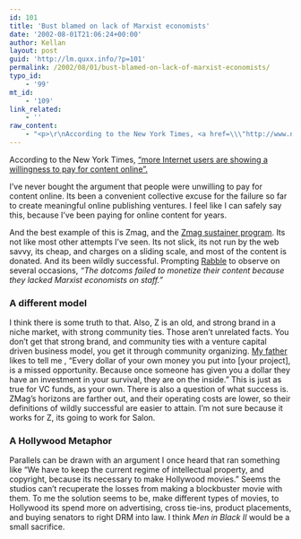 ```yaml
---
id: 101
title: 'Bust blamed on lack of Marxist economists'
date: '2002-08-01T21:06:24+00:00'
author: Kellan
layout: post
guid: 'http://lm.quxx.info/?p=101'
permalink: /2002/08/01/bust-blamed-on-lack-of-marxist-economists/
typo_id:
    - '99'
mt_id:
    - '109'
link_related:
    - ''
raw_content:
    - "<p>\r\nAccording to the New York Times, <a href=\\\"http://www.nytimes.com/2002/08/01/technology/01ONLI.html?pagewanted=print&position=top\\\">\\\"more Internet users are showing a willingness to pay for content online\\\".</a>    \r\n</p>\r\n<p>\r\nI\\'ve never bought the argument that people were unwilling to pay for content online.  Its been a convenient collective excuse for the failure so far to create meaningful online publishing ventures.   I feel like I can safely say this, because I\\'ve been paying for online content for years.\r\n</p>\r\n<p>\r\nAnd the best example of this is Zmag, and the <a href=\\\"http://www.zmag.org/Commentaries/donorform.htm\\\">Zmag sustainer program</a>.  Its not like most other attempts I\\'ve seen.  Its not slick, its not run by the web savvy, its cheap, and charges on a sliding scale, and most of the content is donated.  And its been wildly successful.   Prompting  <a href=\\\"http://anarchogeek.com\\\">Rabble</a> to observe on several occasions, <em>\\\"The dotcoms failed to monetize their content because they lacked Marxist economists on staff.\\\"</em>\r\n</p>\r\n<p>\r\n<h3>A different model</h3>\r\nI think there is some truth to that.  Also, Z is an old, and strong brand in a niche market, with strong community ties.  Those aren\\'t unrelated facts.  You don\\'t get that strong brand, and community ties with a venture capital driven business model, you get it through community organizing.  <a href=\\\"http://www.secondharvest.org\\\">My father</a> likes to tell me , \\\"Every dollar of your own money you put into [your project], is a missed opportunity.  Because once someone has given you a dollar they have an investment in your survival, they are on the inside.\\\"  This is just as true for VC funds, as your own.\r\n</p>\r\n<p>\r\nThere is also a question of what success is.  ZMag\\'s horizons are farther out, and their operating costs are lower, so their definitions of wildly successful are easier to attain.  I\\'m not sure because it works for Z, its going to work for Salon.\r\n</p>\r\n<p>\r\n<h3>A Hollywood Metaphor</h3>\r\nParallels can be drawn with an argument I once heard that ran something like \\\"We have to keep the current regime of intellectual property, and copyright, because its necessary to make Hollywood movies.\\\"  Seems the studios can\\'t recuperate the losses from making a blockbuster movie with them.  To me the solution seems to be, make different types of movies, to Hollywood its spend more on advertising, cross tie-ins, product placements, and buying senators to right DRM into law.  I think <em>Men in Black II</em> would be a small sacrifice.\r\n</p>"
---
```


According to the New York Times, [“more Internet users are showing a willingness to pay for content online”.](http://www.nytimes.com/2002/08/01/technology/01ONLI.html?pagewanted=print&position=top)

I’ve never bought the argument that people were unwilling to pay for content online. Its been a convenient collective excuse for the failure so far to create meaningful online publishing ventures. I feel like I can safely say this, because I’ve been paying for online content for years.

And the best example of this is Zmag, and the [Zmag sustainer program](http://www.zmag.org/Commentaries/donorform.htm). Its not like most other attempts I’ve seen. Its not slick, its not run by the web savvy, its cheap, and charges on a sliding scale, and most of the content is donated. And its been wildly successful. Prompting [Rabble](http://anarchogeek.com) to observe on several occasions, *“The dotcoms failed to monetize their content because they lacked Marxist economists on staff.”*

### A different model

I think there is some truth to that. Also, Z is an old, and strong brand in a niche market, with strong community ties. Those aren’t unrelated facts. You don’t get that strong brand, and community ties with a venture capital driven business model, you get it through community organizing. [My father](http://www.secondharvest.org) likes to tell me , “Every dollar of your own money you put into \[your project\], is a missed opportunity. Because once someone has given you a dollar they have an investment in your survival, they are on the inside.” This is just as true for VC funds, as your own. There is also a question of what success is. ZMag’s horizons are farther out, and their operating costs are lower, so their definitions of wildly successful are easier to attain. I’m not sure because it works for Z, its going to work for Salon.

### A Hollywood Metaphor

Parallels can be drawn with an argument I once heard that ran something like “We have to keep the current regime of intellectual property, and copyright, because its necessary to make Hollywood movies.” Seems the studios can’t recuperate the losses from making a blockbuster movie with them. To me the solution seems to be, make different types of movies, to Hollywood its spend more on advertising, cross tie-ins, product placements, and buying senators to right DRM into law. I think *Men in Black II* would be a small sacrifice. 